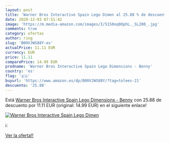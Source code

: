 ```yaml
---
layout: post
title: 'Warner Bros Interactive Spain Lego Dimen al 25.88 % de descuento'
date: 2020-12-03 07:51:42
image: 'https://m.media-amazon.com/images/I/51S0oq0OphL._SL200_.jpg'
comments: true
category: ofertas
author: ring
slug: 'B00VJWS88Y-es'
actualPrice: 11.11 EUR
currency: EUR
price: 11.11
comparePrice: 14.99 EUR
prodname: 'Warner Bros Interactive Spain Lego Dimensions - Benny'
country: 'es'
flag: '🇪🇸'
buyurl: 'https://www.amazon.es/dp/B00VJWS88Y/?tag=tolees-21'
descuento: '25.88'
---
```


Está [Warner Bros Interactive Spain Lego Dimensions - Benny](https://www.amazon.es/dp/B00VJWS88Y/?tag=tolees-21) con 25.88 de descuento por 11.11 EUR (original: 14.99 EUR) en el siguiente enlace!

[![Warner Bros Interactive Spain Lego Dimen](https://m.media-amazon.com/images/I/51S0oq0OphL._SL200_.jpg)](https://www.amazon.es/dp/B00VJWS88Y/?tag=tolees-21)

ℹ️:


[Ver la oferta!!](https://www.amazon.es/dp/B00VJWS88Y/?tag=tolees-21)
